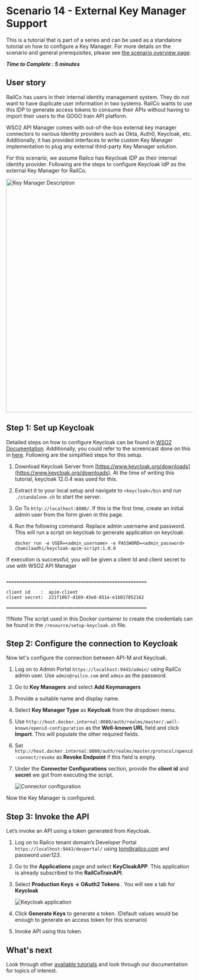 # Scenario 14 - External Key Manager Support

This is a tutorial that is part of a series and can be used as a standalone tutorial on how to configure a Key Manager. For more details on the scenario and general prerequisites, please see [the scenario overview page]({{base_path}}/tutorials/scenarios/scenario-overview).

**_Time to Complete : 5 minutes_**

## User story

RailCo has users in their internal identity management system. They do not want to have duplicate user information in two systems. RailCo wants to use this IDP to generate access tokens to consume their APIs without having to import their users to the GOGO train API platform.

WSO2 API Manager comes with out-of-the-box external key manager connectors to various Identity providers such as Okta, Auth0, Keycloak, etc. Additionally, it has provided interfaces to write custom Key Manager implementation to plug any external third-party Key Manager solution. 

For this scenario, we assume Railco has Keycloak IDP as their internal identity provider. Following are the steps to configure Keycloak IdP as the external Key Manager for RailCo.

<img src="{{base_path}}/assets/img/tutorials/scenario-tutorials/scenario14.png" title="Key Manager Description" width="630"/>

## Step 1: Set up Keycloak

Detailed steps on how to configure Keycloak can be found in [WSO2 Documentation]({{base_path}}/administer/key-managers/configure-keycloak-connector/). Additionally, you could refer to the screencast done on this in [here](https://www.youtube.com/watch?v=xuZ6DPhXNX8). Following are the simplified steps for this setup.

1. Download Keycloak Server from [https://www.keycloak.org/downloads](https://www.keycloak.org/downloads). At the time of writing this tutorial, keycloak 12.0.4 was used for this.
2. Extract it to your local setup and navigate to `<keycloak>/bin` and run `./standalone.sh` to start the server.
3. Go To `http://localhost:8080/`. If this is the first time, create an initial admin user from the form given in this page.
4. Run the following command. Replace admin username and password. This will run a script on keycloak to generate application on keycloak.

    ```
    docker run -e USER=<admin_username> -e PASSWORD=<admin_password> chamilaadhi/keycloak-apim-script:1.0.0
    ```

If execution is successful, you will be given a client Id and client secret to use with WSO2 API Manager

```

=====================================================

client id    :  apim-client
client secret:  221f10b7-d169-45e0-851e-e1b017052162

=====================================================

```

!!!Note
    The script used in this Docker container to create the credentials can be found in the `/resource/setup-keycloak.sh` file.


## Step 2: Configure the connection to Keycloak

Now let's configure the connection between API-M and Keycloak.

1. Log on to Admin Portal `https://localhost:9443/admin/` using RailCo admin user. Use `admin@railco.com` and `admin` as the password.
2. Go to **Key Managers** and select **Add Keymanagers**
3. Provide a suitable name and display name.
4. Select **Key Manager Type** as **Keycloak** from the dropdown menu.
5. Use `http://host.docker.internal:8080/auth/realms/master/.well-known/openid-configuration` as the **Well-known URL** field and click **Import**. This will populate the other required fields.
6. Set `http://host.docker.internal:8080/auth/realms/master/protocol/openid-connect/revoke` as **Revoke Endpoint** if this field is empty.
7. Under the **Connector Configurations** section, provide the **client id** and **secret** we got from executing the script.

    ![Connector configuration]({{base_path}}/assets/img/tutorials/scenarios/connector-config.png)

Now the Key Manager is configured. 

## Step 3: Invoke the API

Let’s invoke an API using a token generated from Keycloak.

1. Log on to Railco tenant domain’s Developer Portal `https://localhost:9443/devportal/` using tom@railco.com and password _user123_.
2. Go to the **Applications** page and select **KeyCloakAPP**. This application is already subscribed to the **RailCoTrainAPI**. 
3. Select **Production Keys → OAuth2 Tokens** . You will see a tab for **Keycloak**
    
    ![Keycloak application]({{base_path}}/assets/img/tutorials/scenarios/keycloak-app.png)

4. Click **Generate Keys** to generate a token. (Default values would be enough to generate an access token for this scenario)
5. Invoke API using this token. 

## What's next

Look through other [available tutorials]({{base_path}}/tutorials/tutorials-overview) and look through our documentation for topics of interest.
